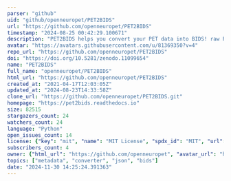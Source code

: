 ```yaml
---
parser: "github"
uid: "github/openneuropet/PET2BIDS"
url: "https://github.com/openneuropet/PET2BIDS"
timestamp: "2024-08-25 00:42:29.100671"
description: "PET2BIDS helps you convert your PET data into BIDS! raw PET scanner files (e.g. ecat, dicom) and additional side files like .e.g excel sheets -- paper @JOSS  https://doi.org/10.21105/joss.06067"
avatar: "https://avatars.githubusercontent.com/u/81369350?v=4"
repo_url: "https://github.com/openneuropet/PET2BIDS"
doi: "https://doi.org/10.5281/zenodo.11099654"
name: "PET2BIDS"
full_name: "openneuropet/PET2BIDS"
html_url: "https://github.com/openneuropet/PET2BIDS"
created_at: "2021-04-17T12:03:05Z"
updated_at: "2024-08-23T14:33:58Z"
clone_url: "https://github.com/openneuropet/PET2BIDS.git"
homepage: "https://pet2bids.readthedocs.io"
size: 82515
stargazers_count: 24
watchers_count: 24
language: "Python"
open_issues_count: 14
license: {"key": "mit", "name": "MIT License", "spdx_id": "MIT", "url": "https://api.github.com/licenses/mit", "node_id": "MDc6TGljZW5zZTEz"}
subscribers_count: 4
owner: {"html_url": "https://github.com/openneuropet", "avatar_url": "https://avatars.githubusercontent.com/u/81369350?v=4", "login": "openneuropet", "type": "Organization"}
topics: ["metadata", "converter", "json", "bids"]
date: "2024-11-30 14:25:24.391363"
---
```

